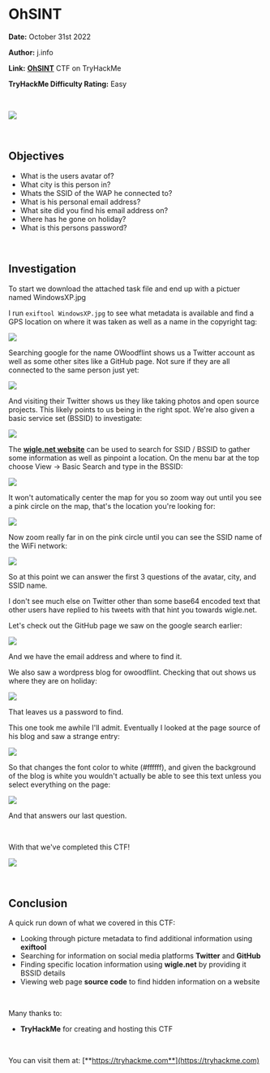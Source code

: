 # OhSINT
**Date:** October 31st 2022

**Author:** j.info

**Link:** [**OhSINT**](https://tryhackme.com/room/ohsint) CTF on TryHackMe

**TryHackMe Difficulty Rating:** Easy

<br>

![](images/ohsint0.png)

<br>

## Objectives
- What is the users avatar of?
- What city is this person in?
- Whats the SSID of the WAP he connected to?
- What is his personal email address?
- What site did you find his email address on?
- Where has he gone on holiday?
- What is this persons password?

<br>

## Investigation

To start we download the attached task file and end up with a pictuer named WindowsXP.jpg

I run `exiftool WindowsXP.jpg` to see what metadata is available and find a GPS location on where it was taken as well as a name in the copyright tag:

![](images/ohsint1.png)

Searching google for the name OWoodflint shows us a Twitter account as well as some other sites like a GitHub page. Not sure if they are all connected to the same person just yet:

![](images/ohsint2.png)

And visiting their Twitter shows us they like taking photos and open source projects. This likely points to us being in the right spot. We're also given a basic service set (BSSID) to investigate:

![](images/ohsint3.png)

The [**wigle.net website**](https://wigle.net) can be used to search for SSID / BSSID to gather some information as well as pinpoint a location. On the menu bar at the top choose View -> Basic Search and type in the BSSID:

![](images/ohsint4.png)

It won't automatically center the map for you so zoom way out until you see a pink circle on the map, that's the location you're looking for:

![](images/ohsint5.png)

Now zoom really far in on the pink circle until you can see the SSID name of the WiFi network:

![](images/ohsint6.png)

So at this point we can answer the first 3 questions of the avatar, city, and SSID name.

I don't see much else on Twitter other than some base64 encoded text that other users have replied to his tweets with that hint you towards wigle.net.

Let's check out the GitHub page we saw on the google search earlier:

![](images/ohsint7.png)

And we have the email address and where to find it.

We also saw a wordpress blog for owoodflint. Checking that out shows us where they are on holiday:

![](images/ohsint8.png)

That leaves us a password to find.

This one took me awhile I'll admit. Eventually I looked at the page source of his blog and saw a strange entry:

![](images/ohsint9.png)

So that changes the font color to white (#ffffff), and given the background of the blog is white you wouldn't actually be able to see this text unless you select everything on the page:

![](images/ohsint10.png)

And that answers our last question.

<br>

With that we've completed this CTF!

![](images/ohsint11.png)

<br>

## Conclusion

A quick run down of what we covered in this CTF:

- Looking through picture metadata to find additional information using **exiftool**
- Searching for information on social media platforms **Twitter** and **GitHub**
- Finding specific location information using **wigle.net** by providing it BSSID details
- Viewing web page **source code** to find hidden information on a website

<br>

Many thanks to:
- **TryHackMe** for creating and hosting this CTF

<br>

You can visit them at: [**https://tryhackme.com**](https://tryhackme.com)